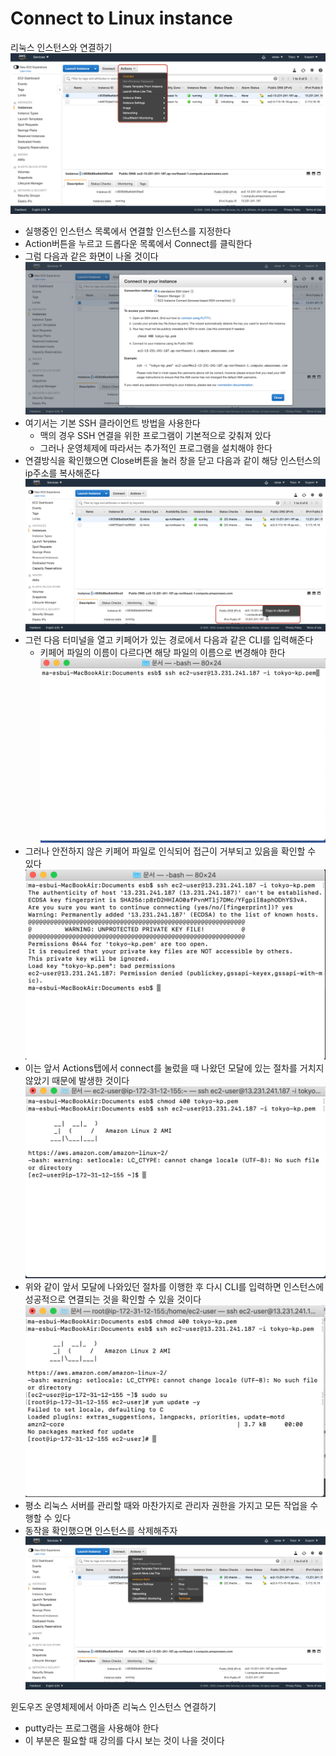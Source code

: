 # Connect to Linux instance

리눅스 인스턴스와 연결하기
![connect-btn](./img/connect/connect-btn.png)
* 실행중인 인스턴스 목록에서 연결할 인스턴스를 지정한다
* Action버튼을 누르고 드롭다운 목록에서 Connect를 클릭한다
* 그럼 다음과 같은 화면이 나올 것이다
![linux-connect-way](./img/connect/linux-connect-way.png)
* 여기서는 기본 SSH 클라이언트 방법을 사용한다
  - 맥의 경우 SSH 연결을 위한 프로그램이 기본적으로 갖춰져 있다
  - 그러나 운영체제에 따라서는 추가적인 프로그램을 설치해야 한다
* 연결방식을 확인했으면 Close버튼을 눌러 창을 닫고 다음과 같이 해당 인스턴스의 ip주소를 복사해준다
![ip4-copy](./img/connect/ip4-copy.png)
* 그런 다음 터미널을 열고 키페어가 있는 경로에서 다음과 같은 CLI를 입력해준다
  - 키페어 파일의 이름이 다르다면 해당 파일의 이름으로 변경해야 한다
![first-connection](./img/connect/first-connection.png)
* 그러나 안전하지 않은 키페어 파일로 인식되어 접근이 거부되고 있음을 확인할 수 있다
![first-connection-failed](./img/connect/first-connection-fail.png)
* 이는 앞서 Actions탭에서 connect를 눌렀을 때 나왔던 모달에 있는 절차를 거치지 않았기 때문에 발생한 것이다
![linux-connection-success](./img/connect/linux-connection-success.png)
* 위와 같이 앞서 모달에 나와있던 절차를 이행한 후 다시 CLI를 입력하면 인스턴스에 성공적으로 연결되는 것을 확인할 수 있을 것이다
![linux-full-access](./img/connect/linux-full-access.png)
* 평소 리눅스 서버를 관리할 때와 마찬가지로 관리자 권한을 가지고 모든 작업을 수행할 수 있다
* 동작을 확인했으면 인스턴스를 삭제해주자
![linux-termination](./img/connect/linux-termination.png)

윈도우즈 운영체제에서 아마존 리눅스 인스턴스 연결하기
* putty라는 프로그램을 사용해야 한다
* 이 부분은 필요할 때 강의를 다시 보는 것이 나을 것이다